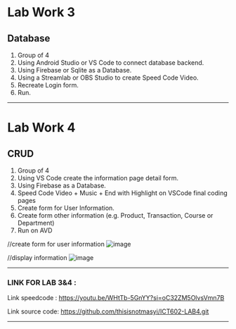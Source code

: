 # Lab Work 3

## Database

1. Group of 4
2. Using Android Studio or VS Code to connect database backend.
3. Using Firebase or Sqlite as a Database.
4. Using a Streamlab or OBS Studio to create Speed Code Video.
5. Recreate Login form.
6. Run. 

**************************************************************************

# Lab Work 4

## CRUD

1. Group of 4
2. Using VS Code create the information page detail form.
3. Using Firebase as a Database.
4. Speed Code Video + Music + End with Highlight on VSCode final coding pages
5. Create form for User Information.
6. Create form other information (e.g. Product, Transaction, Course or Department)
7. Run on AVD

//create form for user information
![image](https://github.com/addff/2310-ICT602/assets/102727610/57a9bb2c-e6da-4e2a-b830-369f95700825)

//display information
![image](https://github.com/addff/2310-ICT602/assets/102727610/5f8f8db8-e946-49c8-bf51-df8666c2aeb3)

--------------------------------------------------------------------------

### LINK FOR LAB 3&4 : 

Link speedcode : https://youtu.be/WHtTb-5GnYY?si=oC32ZM5OlvsVmn7B

Link source code: https://github.com/thisisnotmasyi/ICT602-LAB4.git

***************************************************************************


